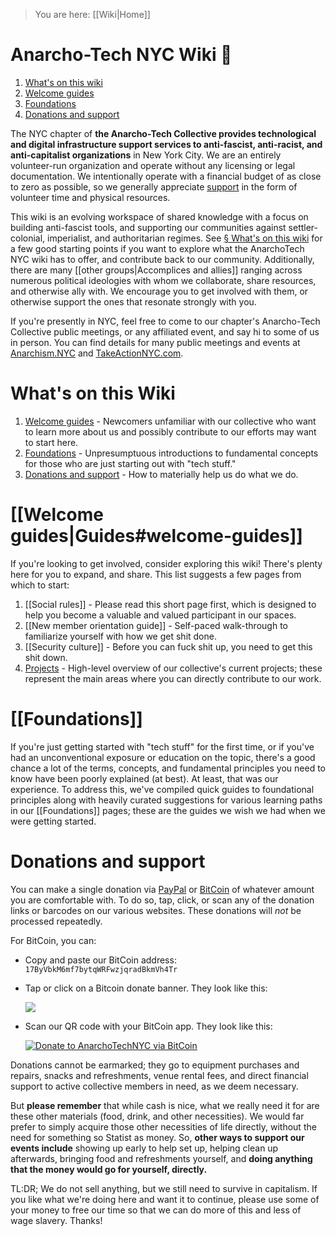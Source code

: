 > You are here: [[Wiki|Home]]

# Anarcho-Tech NYC Wiki 🏴

1. [What's on this wiki](#whats-on-this-wiki)
1. [Welcome guides](#welcome-guides)
1. [Foundations](#foundations)
1. [Donations and support](#donations-and-support)

The NYC chapter of **the Anarcho-Tech Collective provides technological and digital infrastructure support services to anti-fascist, anti-racist, and anti-capitalist organizations** in New York City. We are an entirely volunteer-run organization and operate without any licensing or legal documentation. We intentionally operate with a financial budget of as close to zero as possible, so we generally appreciate [support](#donations-and-support) in the form of volunteer time and physical resources.

This wiki is an evolving workspace of shared knowledge with a focus on building anti-fascist tools, and supporting our communities against settler-colonial, imperialist, and authoritarian regimes. See [§ What's on this wiki](#whats-on-this-wiki) for a few good starting points if you want to explore what the AnarchoTech NYC wiki has to offer, and contribute back to our community. Additionally, there are many [[other groups|Accomplices and allies]] ranging across numerous political ideologies with whom we collaborate, share resources, and otherwise ally with. We encourage you to get involved with them, or otherwise support the ones that resonate strongly with you.

If you're presently in NYC, feel free to come to our chapter's Anarcho-Tech Collective public meetings, or any affiliated event, and say hi to some of us in person. You can find details for many public meetings and events at [Anarchism.NYC](http://Anarchism.NYC/) and [TakeActionNYC.com](http://takeactionnyc.com/).

# What's on this Wiki

1. [Welcome guides](#welcome-guides) - Newcomers unfamiliar with our collective who want to learn more about us and possibly contribute to our efforts may want to start here.
1. [Foundations](#foundations) - Unpresumptuous introductions to fundamental concepts for those who are just starting out with "tech stuff."
1. [Donations and support](#donations-and-support) - How to materially help us do what we do.

# [[Welcome guides|Guides#welcome-guides]]

If you're looking to get involved, consider exploring this wiki! There's plenty here for you to expand, and share. This list suggests a few pages from which to start:

1. [[Social rules]] - Please read this short page first, which is designed to help you become a valuable and valued participant in our spaces.
1. [[New member orientation guide]] - Self-paced walk-through to familiarize yourself with how we get shit done.
1. [[Security culture]] - Before you can fuck shit up, you need to get this shit down.
1. [Projects](https://github.com/AnarchoTechNYC/meta/projects) - High-level overview of our collective's current projects; these represent the main areas where you can directly contribute to our work.

# [[Foundations]]

If you're just getting started with "tech stuff" for the first time, or if you've had an unconventional exposure or education on the topic, there's a good chance a lot of the terms, concepts, and fundamental principles you need to know have been poorly explained (at best). At least, that was our experience. To address this, we've compiled quick guides to foundational principles along with heavily curated suggestions for various learning paths in our [[Foundations]] pages; these are the guides we wish we had when we were getting started.

# Donations and support

You can make a single donation via [PayPal](https://www.paypal.me/AnarchoTechNYC/25) or [BitCoin](https://blockchain.info/qr?data=bitcoin:17ByVbkM6mf7bytqWRFwzjqradBkmVh4Tr?label=AnarchoTechNYC&size=200) of whatever amount you are comfortable with. To do so, tap, click, or scan any of the donation links or barcodes on our various websites. These donations will *not* be processed repeatedly.

For BitCoin, you can:

* Copy and paste our BitCoin address: `17ByVbkM6mf7bytqWRFwzjqradBkmVh4Tr`

* Tap or click on a Bitcoin donate banner. They look like this:

  [![](https://web.archive.org/web/20170613192427/https://i.imgur.com/rIKnhal.png)](bitcoin:17ByVbkM6mf7bytqWRFwzjqradBkmVh4Tr?label=AnarchoTechNYC)

* Scan our QR code with your BitCoin app. They look like this:

  [![Donate to AnarchoTechNYC via BitCoin](https://blockchain.info/qr?data=bitcoin:17ByVbkM6mf7bytqWRFwzjqradBkmVh4Tr?label=AnarchoTechNYC&size=200)](bitcoin:17ByVbkM6mf7bytqWRFwzjqradBkmVh4Tr?label=AnarchoTechNYC)

Donations cannot be earmarked; they go to equipment purchases and repairs, snacks and refreshments, venue rental fees, and direct financial support to active collective members in need, as we deem necessary.

But **please remember** that while cash is nice, what we really need it for are these other materials (food, drink, and other necessities). We would far prefer to simply acquire those other necessities of life directly, without the need for something so Statist as money. So, **other ways to support our events include** showing up early to help set up, helping clean up afterwards, bringing food and refreshments yourself, and **doing anything that the money would go for yourself, directly.**

TL:DR; We do not sell anything, but we still need to survive in capitalism. If you like what we're doing here and want it to continue, please use some of your money to free our time so that we can do more of this and less of wage slavery. Thanks!
